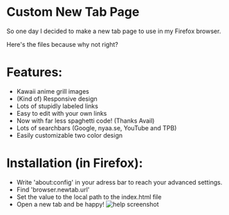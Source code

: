 Custom New Tab Page
===================
So one day I decided to make a new tab page to use in my Firefox browser.

Here's the files because why not right?

# Features:
* Kawaii anime grill images
* (Kind of) Responsive design
* Lots of stupidly labeled links
* Easy to edit with your own links
* Now with far less spaghetti code! (Thanks Avail)
* Lots of searchbars (Google, nyaa.se, YouTube and TPB)
* Easily customizable two color design

# Installation (in Firefox):
* Write 'about:config' in your adress bar to reach your advanced settings.
* Find 'browser.newtab.url'
* Set the value to the local path to the index.html file
* Open a new tab and be happy!
![help screenshot](http://a.pomf.se/zgiakz.png)
